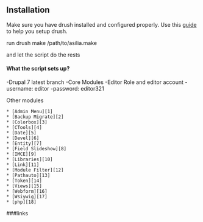 ## Installation 

Make sure you have drush installed and configured properly. Use this [guide](http://drupalize.me/videos/what-drush) to help you setup drush.

run drush make /path/to/asilia.make 

and let the script do the rests

#### What the script sets up?	
-Drupal 7 latest branch
-Core Modules
-Editor Role and editor account 
	-username: editor
	-password: editor321
	
Other modules

	* [Admin Menu][1]
	* [Backup Migrate][2]
	* [Colorbox][3]
	* [CTools][4]
	* [Date][5]
	* [Devel][6]
	* [Entity][7]
	* [Field Slideshow][8]
	* [IMCE][9]
	* [Libraries][10]
	* [Link][11]
	* [Module Filter][12]
	* [Pathauto][13]
	* [Token][14]
	* [Views][15]
	* [Webform][16]
	* [Wsiywig][17]
	* [php][18]


###links

[1]: http:drupal.org/project/admin_menu/ "Admin Menu"
[2]: http:drupal.org/project/backup_migrate/ "Backup Migrate"
[3]: http:drupal.org/project/colorbox/ "Colorbox"
[4]: http:drupal.org/project/ctools/ "CTools"
[5]: http:drupal.org/project/date/ "Date"
[6]: http:drupal.org/project/devel/ "Devel"
[7]: http:drupal.org/project/entity/ "Entity"
[8]: http:drupal.org/project/fied_slideshow/ "Field Slideshow"
[9]: http:drupal.org/project/imce/ "IMCE"
[10]: http:drupal.org/project/libraries/ "Libraries"
[11]: http:drupal.org/project/link/ "Link"
[12]: http:drupal.org/project/module_filter/ "Module Filter"
[13]: http:drupal.org/project/pathauto/ "Pathauto"
[14]: http:drupal.org/project/token/ "Token"
[15]: http:drupal.org/project/views/ "Views"
[16]: http:drupal.org/project/webform/ "Webform"
[17]: http:drupal.org/project/wysiwyg/ "Wysiwyg"
[18]: http:drupal.org/project/php/ "php"